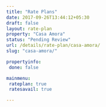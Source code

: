 ```yaml
---
title: "Rate Plans"
date: 2017-09-26T13:44:12+05:30
draft: false
layout: rate-plan
property: "Casa Amora"
status: "Pending Review"
url: /details/rate-plan/casa-amora/
slug: "casa-amora/"

propertyinfo:
 done: false

mainmenu:
 rateplan: true
 ratesavail: true

---
```


